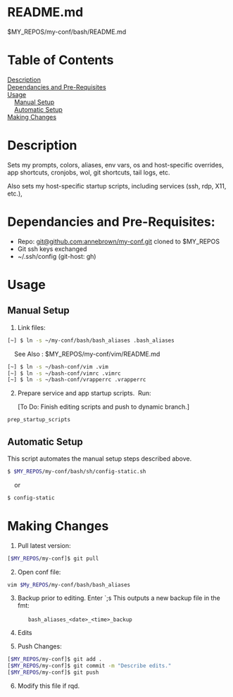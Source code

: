 # README.md

$MY_REPOS/my-conf/bash/README.md       

# Table of Contents

[Description](#description)   
[Dependancies and Pre-Requisites](#dependancies-and-pre-requisites)   
[Usage](#usage)   
    [Manual Setup](#manual-setup)   
    [Automatic Setup](#automatic-setup)   
[Making Changes](#making-changes)   

# Description

Sets my prompts, colors, aliases, env vars, os and host-specific overrides, app shortcuts, cronjobs, wol, git shortcuts, tail logs, etc.

Also sets my host-specific startup scripts, including services (ssh, rdp, X11, etc.),   

# Dependancies and Pre-Requisites:

- Repo: [git@github.com:annebrown/my-conf.git]( https://github.com/annebrown/bash-conf.git )  cloned to $MY_REPOS       
- Git ssh keys exchanged
- ~/.ssh/config (git-host: gh)

# Usage

## Manual Setup

1. Link files: 

```bash
[~] $ ln -s ~/my-conf/bash/bash_aliases .bash_aliases     
```

    See Also : $MY_REPOS/my-conf/vim/README.md

```bash
[~] $ ln -s ~/bash-conf/vim .vim
[~] $ ln -s ~/bash-conf/vimrc .vimrc
[~] $ ln -s ~/bash-conf/vrapperrc .vrapperrc
```

2. Prepare service and app startup scripts.  Run: 
   
   [To Do: Finish editing scripts and push to dynamic branch.]

```bash
prep_startup_scripts   
```

## Automatic Setup

This script automates the manual setup steps described above. 

```bash
$ $MY_REPOS/my-conf/bash/sh/config-static.sh
```

    or

```bash
$ config-static
```

# Making Changes

1. Pull latest version:

```bash
[$MY_REPOS/my-conf]$ git pull
```

2. Open conf file:

```bash
vim $My_REPOS/my-conf/bash/bash_aliases
```

3. Backup prior to editing.  Enter `;s  This outputs a new backup file in the fmt:

            `bash_aliases_<date>_<time>_backup`

4. Edits

5. Push Changes:

```bash
[$MY_REPOS/my-conf]$ git add .
[$MY_REPOS/my-conf]$ git commit -m "Describe edits."
[$MY_REPOS/my-conf]$ git push
```

6. Modify this file if rqd.